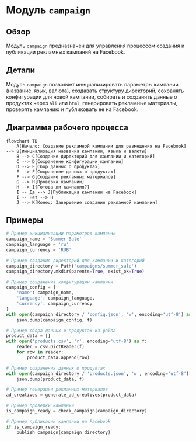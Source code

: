 # Модуль `campaign`

## Обзор

Модуль `campaign` предназначен для управления процессом создания и публикации рекламных кампаний на Facebook. 

## Детали

Модуль `campaign` позволяет инициализировать параметры кампании (название, язык, валюта), создавать структуру директорий, сохранять конфигурации для новой кампании, собирать и сохранять данные о продуктах через `ali` или `html`, генерировать рекламные материалы, проверять кампанию и публиковать ее на Facebook.

## Диаграмма рабочего процесса

```mermaid
flowchart TD
    A[Начало: Создание рекламной кампании для размещения на Facebook] --> B[Инициализация названия кампании, языка и валюты]
    B --> C[Создание директорий для кампании и категорий]
    C --> D[Сохранение конфигурации кампании]
    D --> E[Сбор данных о продуктах]
    E --> F[Сохранение данных о продуктах]
    F --> G[Создание рекламных материалов]
    G --> H[Проверка кампании]
    H --> I{Готова ли кампания?}
    I -- Да --> J[Публикация кампании на Facebook]
    I -- Нет --> H
    J --> K[Конец: Завершение создания рекламной кампании]
```

## Примеры

```python
# Пример инициализации параметров кампании
campaign_name = 'Summer Sale'
campaign_language = 'ru'
campaign_currency = 'RUB'

# Пример создания директорий для кампании и категорий
campaign_directory = Path('campaigns/summer_sale')
campaign_directory.mkdir(parents=True, exist_ok=True)

# Пример сохранения конфигурации кампании
campaign_config = {
    'name': campaign_name,
    'language': campaign_language,
    'currency': campaign_currency
}
with open(campaign_directory / 'config.json', 'w', encoding='utf-8') as f:
    json.dump(campaign_config, f)

# Пример сбора данных о продуктах из файла
product_data = []
with open('products.csv', 'r', encoding='utf-8') as f:
    reader = csv.DictReader(f)
    for row in reader:
        product_data.append(row)

# Пример сохранения данных о продуктах
with open(campaign_directory / 'products.json', 'w', encoding='utf-8') as f:
    json.dump(product_data, f)

# Пример генерации рекламных материалов
ad_creatives = generate_ad_creatives(product_data)

# Пример проверки кампании
is_campaign_ready = check_campaign(campaign_directory)

# Пример публикации кампании на Facebook
if is_campaign_ready:
    publish_campaign(campaign_directory)
```